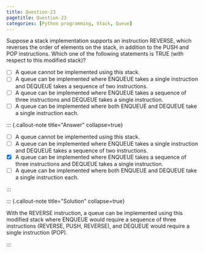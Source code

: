 ```yaml
---
title: Question-23
pagetitle: Question-23
categories: [Python programming, Stack, Queue]
---
```


Suppose a stack implementation supports an instruction REVERSE, which reverses the order of elements on the stack, in addition to the PUSH and POP instructions. Which one of the following statements is TRUE (with respect to this modified stack)?

- [ ] A queue cannot be implemented using this stack.
- [ ] A queue can be implemented where ENQUEUE takes a single instruction and DEQUEUE takes a sequence of two instructions.
- [ ] A queue can be implemented where ENQUEUE takes a sequence of three instructions and DEQUEUE takes a single instruction.
- [ ] A queue can be implemented where both ENQUEUE and DEQUEUE take a single instruction each.

::: {.callout-note title="Answer" collapse=true}

- [ ] A queue cannot be implemented using this stack.
- [ ] A queue can be implemented where ENQUEUE takes a single instruction and DEQUEUE takes a sequence of two instructions.
- [x] A queue can be implemented where ENQUEUE takes a sequence of three instructions and DEQUEUE takes a single instruction.
- [ ] A queue can be implemented where both ENQUEUE and DEQUEUE take a single instruction each.

:::



::: {.callout-note title="Solution" collapse=true}

With the REVERSE instruction, a queue can be implemented using this modified stack where ENQUEUE would require a sequence of three instructions (REVERSE, PUSH, REVERSE), and DEQUEUE would require a single instruction (POP).

:::
